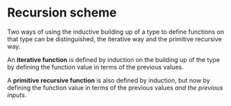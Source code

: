 # Recursion scheme

Two ways of using the inductive building up of a type to define functions on that type can be distinguished, the iterative way and the primitive recursive way.

An **iterative function** 
is defined by induction 
on the building up of the type 
by defining the function value 
in terms of the previous values.

A **primitive recursive function** 
is also defined by induction, 
but now by defining the function value 
in terms of the previous values 
*and the previous inputs*.
